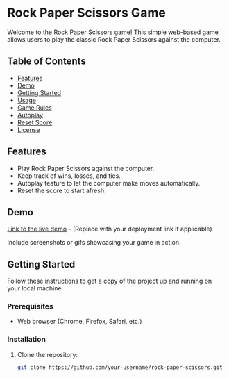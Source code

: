 # Rock Paper Scissors Game

Welcome to the Rock Paper Scissors game! This simple web-based game allows users to play the classic Rock Paper Scissors against the computer.

## Table of Contents

- [Features](#features)
- [Demo](#demo)
- [Getting Started](#getting-started)
- [Usage](#usage)
- [Game Rules](#game-rules)
- [Autoplay](#autoplay)
- [Reset Score](#reset-score)
- [License](#license)

## Features

- Play Rock Paper Scissors against the computer.
- Keep track of wins, losses, and ties.
- Autoplay feature to let the computer make moves automatically.
- Reset the score to start afresh.

## Demo

[Link to the live demo](#) - (Replace with your deployment link if applicable)

Include screenshots or gifs showcasing your game in action.

## Getting Started

Follow these instructions to get a copy of the project up and running on your local machine.

### Prerequisites

- Web browser (Chrome, Firefox, Safari, etc.)

### Installation

1. Clone the repository:

   ```bash
   git clone https://github.com/your-username/rock-paper-scissors.git
